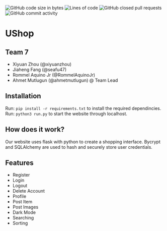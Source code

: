 ![GitHub code size in bytes](https://img.shields.io/github/languages/code-size/seafu47/CMPE131_final-project)
![Lines of code](https://img.shields.io/tokei/lines/github/seafu47/CMPE131_final-project)
![GitHub closed pull requests](https://img.shields.io/github/issues-pr-closed/seafu47/CMPE131_final-project)
![GitHub commit activity](https://img.shields.io/github/commit-activity/w/seafu47/CMPE131_final-project)
# UShop
## Team 7
- Xiyuan Zhou (@xiyuanzhou)
- Jiaheng Fang (@seafu47) 
- Rommel Aquino Jr (@RommelAquinoJr) 
- Ahmet Mutlugun (@ahmetmutlugun) @ Team Lead

## Installation
Run: `pip install -r requirements.txt` to install the required dependincies.  
Run: `python3 run.py` to start the website through localhost.


## How does it work?
Our website uses flask with python to create a shopping interface. Bycrypt and SQLAlchemy are used to hash and securely store user credentials.

## Features
- Register
- Login
- Logout
- Delete Account
- Profile
- Post Item
- Post Images
- Dark Mode
- Searching
- Sorting
